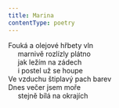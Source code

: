 ```yaml
---
title: Marina
contentType: poetry
---
```


<section>

Fouká a olejové hřbety vln  
     marnivě rozlízly plátno  
     jak ležím na zádech  
     i postel už se houpe  
Ve vzduchu štiplavý pach barev  
Dnes večer jsem moře  
     stejně bílá na okrajích

</section>
